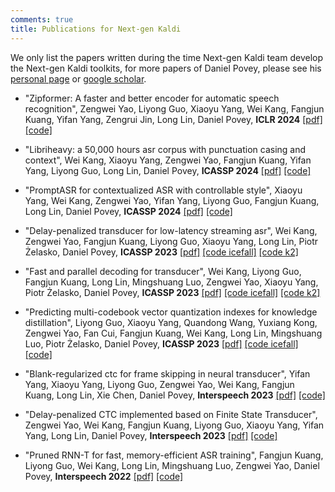 ```yaml
---
comments: true
title: Publications for Next-gen Kaldi
---
```


We only list the papers written during the time Next-gen Kaldi team develop the Next-gen Kaldi toolkits, for more papers of Daniel Povey, please see his [personal page](https://danielpovey.com/publications.html) or [google scholar](https://scholar.google.com/citations?hl=zh-CN&user=y_-5FWAAAAAJ&view_op=list_works&sortby=pubdate).

- "Zipformer: A faster and better encoder for automatic speech recognition", Zengwei Yao, Liyong Guo, Xiaoyu Yang, Wei Kang, Fangjun Kuang, Yifan Yang, Zengrui Jin, Long Lin, Daniel Povey, __ICLR 2024__ [[pdf]](https://arxiv.org/pdf/2310.11230.pdf) [[code]](https://github.com/k2-fsa/icefall/blob/master/egs/librispeech/ASR/zipformer/zipformer.py)

- "Libriheavy: a 50,000 hours asr corpus with punctuation casing and context", Wei Kang, Xiaoyu Yang, Zengwei Yao, Fangjun Kuang, Yifan Yang, Liyong Guo, Long Lin, Daniel Povey, __ICASSP 2024__ [[pdf]](https://arxiv.org/pdf/2309.08105.pdf) [[code]](https://github.com/k2-fsa/libriheavy)

- "PromptASR for contextualized ASR with controllable style", Xiaoyu Yang, Wei Kang, Zengwei Yao, Yifan Yang, Liyong Guo, Fangjun Kuang, Long Lin, Daniel Povey, __ICASSP 2024__ [[pdf]](https://arxiv.org/pdf/2309.07414.pdf) [[code]](https://github.com/k2-fsa/icefall/pull/1250)

- "Delay-penalized transducer for low-latency streaming asr", Wei Kang, Zengwei Yao, Fangjun Kuang, Liyong Guo, Xiaoyu Yang, Long Lin, Piotr Żelasko, Daniel Povey, __ICASSP 2023__ [[pdf]](https://arxiv.org/pdf/2211.00490.pdf) [[code icefall]](https://github.com/k2-fsa/icefall/pull/654) [[code k2]](https://github.com/k2-fsa/k2/pull/976)

- "Fast and parallel decoding for transducer", Wei Kang, Liyong Guo, Fangjun Kuang, Long Lin, Mingshuang Luo, Zengwei Yao, Xiaoyu Yang, Piotr Żelasko, Daniel Povey, __ICASSP 2023__ [[pdf]](https://arxiv.org/pdf/2211.00484.pdf) [[code icefall]](https://github.com/k2-fsa/icefall/pull/250) [[code k2]](https://github.com/k2-fsa/k2/pull/926)

- "Predicting multi-codebook vector quantization indexes for knowledge distillation", Liyong Guo, Xiaoyu Yang, Quandong Wang, Yuxiang Kong, Zengwei Yao, Fan Cui, Fangjun Kuang, Wei Kang, Long Lin, Mingshuang Luo, Piotr Żelasko, Daniel Povey, __ICASSP 2023__ [[pdf]](https://arxiv.org/pdf/2211.00508.pdf) [[code icefall]](https://github.com/k2-fsa/icefall/pull/387) [[code]](https://github.com/k2-fsa/multi_quantization)

- "Blank-regularized ctc for frame skipping in neural transducer", Yifan Yang, Xiaoyu Yang, Liyong Guo, Zengwei Yao, Wei Kang, Fangjun Kuang, Long Lin, Xie Chen, Daniel Povey, __Interspeech 2023__ [[pdf]](https://arxiv.org/pdf/2305.11558.pdf) [[code]](https://github.com/k2-fsa/icefall/pull/730)

- "Delay-penalized CTC implemented based on Finite State Transducer", Zengwei Yao, Wei Kang, Fangjun Kuang, Liyong Guo, Xiaoyu Yang, Yifan Yang, Long Lin, Daniel Povey, __Interspeech 2023__ [[pdf]](https://arxiv.org/pdf/2305.11539.pdf) [[code]](https://github.com/k2-fsa/icefall/pull/669)

- "Pruned RNN-T for fast, memory-efficient ASR training", Fangjun Kuang, Liyong Guo, Wei Kang, Long Lin, Mingshuang Luo, Zengwei Yao, Daniel Povey, __Interspeech 2022__ [[pdf]](https://arxiv.org/pdf/2206.13236.pdf) [[code]](https://github.com/k2-fsa/k2/pull/891)
